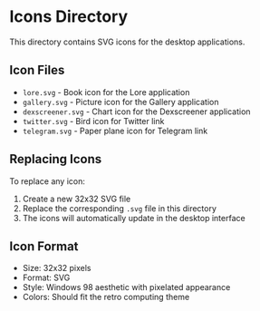 # Icons Directory

This directory contains SVG icons for the desktop applications.

## Icon Files

- `lore.svg` - Book icon for the Lore application
- `gallery.svg` - Picture icon for the Gallery application  
- `dexscreener.svg` - Chart icon for the Dexscreener application
- `twitter.svg` - Bird icon for Twitter link
- `telegram.svg` - Paper plane icon for Telegram link

## Replacing Icons

To replace any icon:

1. Create a new 32x32 SVG file
2. Replace the corresponding `.svg` file in this directory
3. The icons will automatically update in the desktop interface

## Icon Format

- Size: 32x32 pixels
- Format: SVG
- Style: Windows 98 aesthetic with pixelated appearance
- Colors: Should fit the retro computing theme